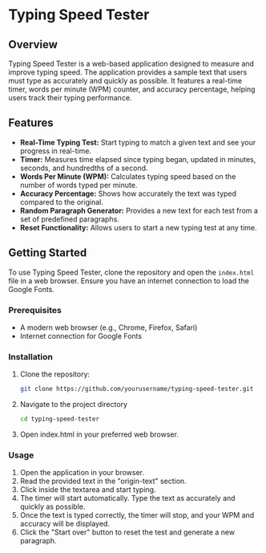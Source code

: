# Typing Speed Tester

## Overview

Typing Speed Tester is a web-based application designed to measure and improve typing speed. The application provides a sample text that users must type as accurately and quickly as possible. It features a real-time timer, words per minute (WPM) counter, and accuracy percentage, helping users track their typing performance.

## Features

- **Real-Time Typing Test:** Start typing to match a given text and see your progress in real-time.
- **Timer:** Measures time elapsed since typing began, updated in minutes, seconds, and hundredths of a second.
- **Words Per Minute (WPM):** Calculates typing speed based on the number of words typed per minute.
- **Accuracy Percentage:** Shows how accurately the text was typed compared to the original.
- **Random Paragraph Generator:** Provides a new text for each test from a set of predefined paragraphs.
- **Reset Functionality:** Allows users to start a new typing test at any time.

## Getting Started

To use Typing Speed Tester, clone the repository and open the `index.html` file in a web browser. Ensure you have an internet connection to load the Google Fonts.

### Prerequisites

- A modern web browser (e.g., Chrome, Firefox, Safari)
- Internet connection for Google Fonts

### Installation

1. Clone the repository:

   ```bash
   git clone https://github.com/yourusername/typing-speed-tester.git
   ```
   
2. Navigate to the project directory
   ```bash
   cd typing-speed-tester
   ```

3. Open index.html in your preferred web browser.

### Usage
1. Open the application in your browser.
2. Read the provided text in the "origin-text" section.
3. Click inside the textarea and start typing.
4. The timer will start automatically. Type the text as accurately and quickly as possible.
5. Once the text is typed correctly, the timer will stop, and your WPM and accuracy will be displayed.
6. Click the "Start over" button to reset the test and generate a new paragraph.
